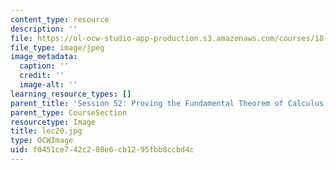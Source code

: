```yaml
---
content_type: resource
description: ''
file: https://ol-ocw-studio-app-production.s3.amazonaws.com/courses/18-01sc-single-variable-calculus-fall-2010/f0451ce742c208e6cb1295fbb8ccbd4c_lec20.jpg
file_type: image/jpeg
image_metadata:
  caption: ''
  credit: ''
  image-alt: ''
learning_resource_types: []
parent_title: 'Session 52: Proving the Fundamental Theorem of Calculus'
parent_type: CourseSection
resourcetype: Image
title: lec20.jpg
type: OCWImage
uid: f0451ce7-42c2-08e6-cb12-95fbb8ccbd4c
---
```

